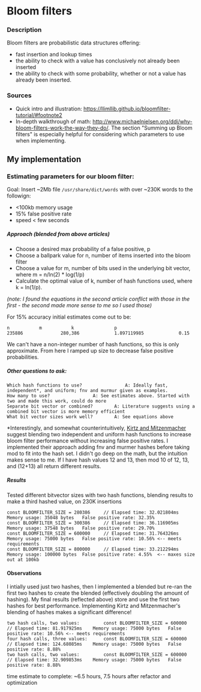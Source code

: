 # Bloom filters

### Description
Bloom filters are probabilistic data structures offering:
 * fast insertion and lookup times
 * the ability to check with a value has conclusively not already been inserted
 * the ability to check with some probability, whether or not a value has already been inserted.

### Sources
* Quick intro and illustration: https://llimllib.github.io/bloomfilter-tutorial/#footnote2
* In-depth walkthrough of math: http://www.michaelnielsen.org/ddi/why-bloom-filters-work-the-way-they-do/. The section "Summing up Bloom filters" is especially helpful for considering which parameters to use when implementing.

## My implementation

### Estimating parameters for our bloom filter:
Goal: Insert ~2Mb file `/usr/share/dict/words` with over ~230K words to the followign:
 * <100kb memory usage
 * 15% false positive rate
 * speed < few seconds

##### Approach (blended from above articles)
* Choose a desired max probability of a false positive, p
* Choose a ballpark value for n, number of items inserted into the bloom filter
* Choose a value for m, number of bits used in the underlying bit vector, where m = n/ln(2) * log(1/p)
* Calculate the optimal value of k, number of hash functions used, where k = ln(1/p).

_(note: I found the equations in the second article conflict with those in the first - the second made more sense to me so I used those)_

For 15% accuracy initial estimates come out to be:

	n			m			k				p
	235886		        280,386		        1.897119985		        0.15

We can't have a non-integer number of hash functions, so this is only approximate. From here I ramped up size to decrease false positive probabilities. 

##### Other questions to ask:
```
Which hash functions to use? 	        	A: Ideally fast, independent*, and uniform; fnv and murmur given as examples.
How many to use?				A: See estimates above. Started with two and made this work, could do more
Separate bit vector or combined?		A: Literature suggests using a combined bit vector is more memory efficient
What bit vector sizes work well?		A: See equations above
```
*Interestingly, and somewhat counterintuitively, [Kirtz and Mitzenmacher](http://www.eecs.harvard.edu/~michaelm/postscripts/rsa2008.pdf) suggest blending two independent and uniform hash functions to increase bloom filter performance without increasing false positive rates.
I implemented their approach adding fnv and murmer hashes before taking mod to fit into the hash set. I didn't go deep on the math, but the intuition makes sense to me. If I have hash values 12 and 13, then mod 10 of 12, 13, and (12+13) all return different results. 

##### Results
Tested different bitvector sizes with two hash functions, blending results to make a third hashed value, on 230K insertions
```
const BLOOMFILTER_SIZE = 280386 	// Elapsed time: 32.021804ms	Memory usage: 35048 bytes 	False positive rate: 32.35%
const BLOOMFILTER_SIZE = 300386 	// Elapsed time: 36.116905ms 	Memory usage: 37548 bytes 	False positive rate: 29.70%
const BLOOMFILTER_SIZE = 600000 	// Elapsed time: 31.764326ms 	Memory usage: 75000 bytes 	False positive rate: 10.56% <-- meets requirements
const BLOOMFILTER_SIZE = 800000 	// Elapsed time: 33.212294ms 	Memory usage: 100000 bytes 	False positive rate: 4.55%  <-- maxes size out at 100kb

```

#### Observations
I intially used just two hashes, then I implemented a blended but re-ran the first two hashes to create the blended (effectively doubling the amount of hashing). My final results (reflected above) store and use the first two hashes for best performance.
Implementing Kirtz and Mitzenmacher's blending of hashes makes a significant difference!
```
two hash calls, two values:         const BLOOMFILTER_SIZE = 600000 	// Elapsed time: 81.917925ms 	Memory usage: 75000 bytes 	False positive rate: 10.56% <-- meets requirements
four hash calls, three values:      const BLOOMFILTER_SIZE = 600000 	// Elapsed time: 124.68085ms 	Memory usage: 75000 bytes 	False positive rate: 8.88%
two hash calls, two values:         const BLOOMFILTER_SIZE = 600000     // Elapsed time: 32.909853ms    Memory usage: 75000 bytes   False positive rate: 8.88%
```

time estimate to complete: ~6.5 hours, 7.5 hours after refactor and optimization